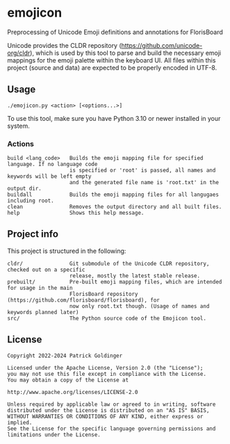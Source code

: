 # emojicon
Preprocessing of Unicode Emoji definitions and annotations for FlorisBoard

Unicode provides the CLDR repository (https://github.com/unicode-org/cldr), which is used
by this tool to parse and build the necessary emoji mappings for the emoji palette within
the keyboard UI. All files within this project (source and data) are expected to be properly
encoded in UTF-8.

## Usage

`./emojicon.py <action> [<options...>]`

To use this tool, make sure you have Python 3.10 or newer installed in your system.

### Actions

```
build <lang_code>   Builds the emoji mapping file for specified language. If no language code
                    is specified or 'root' is passed, all names and keywords will be left empty
                    and the generated file name is 'root.txt' in the output dir.
buildall            Builds the emoji mapping files for all langugaes including root.
clean               Removes the output directory and all built files.
help                Shows this help message.
```

## Project info

This project is structured in the following:

```
cldr/               Git submodule of the Unicode CLDR repository, checked out on a specific
                    release, mostly the latest stable release.
prebuilt/           Pre-built emoji mapping files, which are intended for usage in the main
                    FlorisBoard repository (https://github.com/florisboard/florisboard), for
                    now only root.txt though. (Usage of names and keywords planned later)
src/                The Python source code of the Emojicon tool.
```

## License

```
Copyright 2022-2024 Patrick Goldinger

Licensed under the Apache License, Version 2.0 (the "License");
you may not use this file except in compliance with the License.
You may obtain a copy of the License at

http://www.apache.org/licenses/LICENSE-2.0

Unless required by applicable law or agreed to in writing, software
distributed under the License is distributed on an "AS IS" BASIS,
WITHOUT WARRANTIES OR CONDITIONS OF ANY KIND, either express or implied.
See the License for the specific language governing permissions and
limitations under the License.
```
